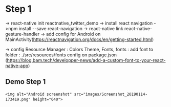 # Step 1

-> react-native init reactnative_twitter_demo
-> install react navigation
	->npm install --save react-navigation
		-> react-native link react-native-gesture-handler
		-> add config for Android on MainActivity(https://reactnavigation.org/docs/en/getting-started.html)

-> config Resource Manager : Colors Theme, Fonts,
	fonts : add font to folder : ./src/resources/fonts
		   config on package.json (https://blog.bam.tech/developper-news/add-a-custom-font-to-your-react-native-app)

## Demo Step 1
    <img alt="Android screenshot" src="images/Screenshot_20190114-173419.png" height="640">




